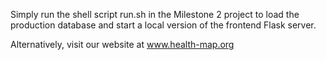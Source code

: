 Simply run the shell script run.sh in the Milestone 2 project to load the production database and start a local version of the frontend Flask server.

Alternatively, visit our website at www.health-map.org
